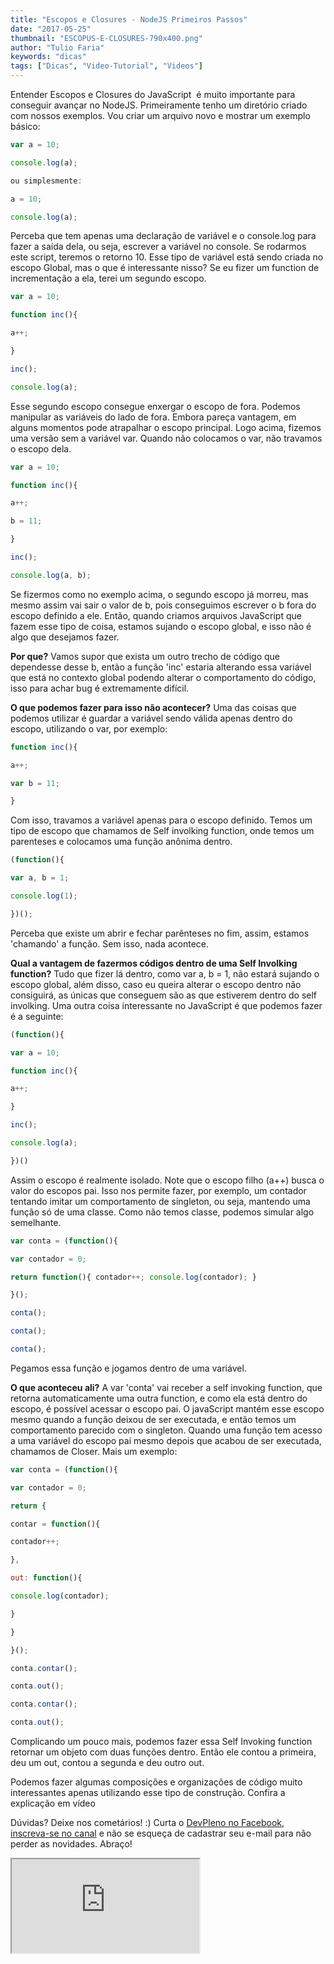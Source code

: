 ```yaml
---
title: "Escopos e Closures - NodeJS Primeiros Passos"
date: "2017-05-25"
thumbnail: "ESCOPUS-E-CLOSURES-790x400.png"
author: "Tulio Faria"
keywords: "dicas"
tags: ["Dicas", "Video-Tutorial", "Videos"]
---
```


Entender Escopos e Closures do JavaScript  é muito importante para conseguir avançar no NodeJS. Primeiramente tenho um diretório criado com nossos exemplos. Vou criar um arquivo novo e mostrar um exemplo básico:

```jsx {numberLines: true}
var a = 10;

console.log(a);

ou simplesmente:

a = 10;

console.log(a);
```

Perceba que tem apenas uma declaração de variável e o console.log para fazer a saída dela, ou seja, escrever a variável no console. Se rodarmos este script, teremos o retorno 10. Esse tipo de variável está sendo criada no escopo Global, mas o que é interessante nisso? Se eu fizer um function de incrementação a ela, terei um segundo escopo.

```jsx {numberLines: true}
var a = 10;

function inc(){

a++;

}

inc();

console.log(a);
```

Esse segundo escopo consegue enxergar o escopo de fora. Podemos manipular as variáveis do lado de fora. Embora pareça vantagem, em alguns momentos pode atrapalhar o escopo principal. Logo acima, fizemos uma versão sem a variável var. Quando não colocamos o var, não travamos o escopo dela.

```jsx {numberLines: true}
var a = 10;

function inc(){

a++;

b = 11;

}

inc();

console.log(a, b);
```

Se fizermos como no exemplo acima, o segundo escopo já morreu, mas mesmo assim vai sair o valor de b, pois conseguimos escrever o b fora do escopo definido a ele. Então, quando criamos arquivos JavaScript que fazem esse tipo de coisa, estamos sujando o escopo global, e isso não é algo que desejamos fazer.

 **Por que?** Vamos supor que exista um outro trecho de código que dependesse desse b, então a função 'inc' estaria alterando essa variável que está no contexto global podendo alterar o comportamento do código, isso para achar bug é extremamente difícil.
 
  **O que podemos fazer para isso não acontecer?** Uma das coisas que podemos utilizar é guardar a variável sendo válida apenas dentro do escopo, utilizando o var, por exemplo:

```jsx {numberLines: true}
function inc(){

a++;

var b = 11;

}
```


Com isso, travamos a variável apenas para o escopo definido. Temos um tipo de escopo que chamamos de Self involking function, onde temos um parenteses e colocamos uma função anônima dentro.

```jsx {numberLines: true}
(function(){

var a, b = 1;

console.log(1);

})();
```

Perceba que existe um abrir e fechar parênteses no fim, assim, estamos 'chamando' a função. Sem isso, nada acontece. 

**Qual a vantagem de fazermos códigos dentro de uma Self Involking function?** Tudo que fizer lá dentro, como var a, b = 1, não estará sujando o escopo global, além disso, caso eu queira alterar o escopo dentro não consiguirá, as únicas que conseguem são as que estiverem dentro do self involking. Uma outra coisa interessante no JavaScript é que podemos fazer é a seguinte:

```jsx {numberLines: true}
(function(){

var a = 10;

function inc(){

a++;

}

inc();

console.log(a);

})()
```

Assim o escopo é realmente isolado. Note que o escopo filho (a++) busca o valor do escopos pai. Isso nos permite fazer, por exemplo, um contador tentando imitar um comportamento de singleton, ou seja, mantendo uma função só de uma classe. Como não temos classe, podemos simular algo semelhante.

```jsx {numberLines: true}
var conta = (function(){

var contador = 0;

return function(){ contador++; console.log(contador); }

}();

conta();

conta();

conta();
```

Pegamos essa função e jogamos dentro de uma variável.

 **O que aconteceu ali?** A var 'conta' vai receber a self invoking function, que retorna automaticamente uma outra function, e como ela está dentro do escopo, é possível acessar o escopo pai. O javaScript mantém esse escopo mesmo quando a função deixou de ser executada, e então temos um comportamento parecido com o singleton. Quando uma função tem acesso a uma variável do escopo pai mesmo depois que acabou de ser executada, chamamos de Closer. Mais um exemplo:

```jsx {numberLines: true}
var conta = (function(){

var contador = 0;

return {

contar = function(){

contador++;

},

out: function(){

console.log(contador);

}

}

}();

conta.contar();

conta.out();

conta.contar();

conta.out();
```

Complicando um pouco mais, podemos fazer essa Self Invoking function retornar um objeto com duas funções dentro. Então ele contou a primeira, deu um out, contou a segunda e deu outro out.

 Podemos fazer algumas composições e organizações de código muito interessantes apenas utilizando esse tipo de construção. Confira a explicação em vídeo
 
  Dúvidas? Deixe nos cometários! :) Curta o [DevPleno no Facebook](https://www.facebook.com/devpleno), [inscreva-se no canal](https://www.youtube.com/devplenocom) e não se esqueça de cadastrar seu e-mail para não perder as novidades. Abraço!


  <div class="embed-responsive embed-responsive-16by9"> 
  <iframe class="embed-responsive-item" src="https://www.youtube.com/embed/Xexyc2J-Di0" allowfullscreen></iframe>
   </div>